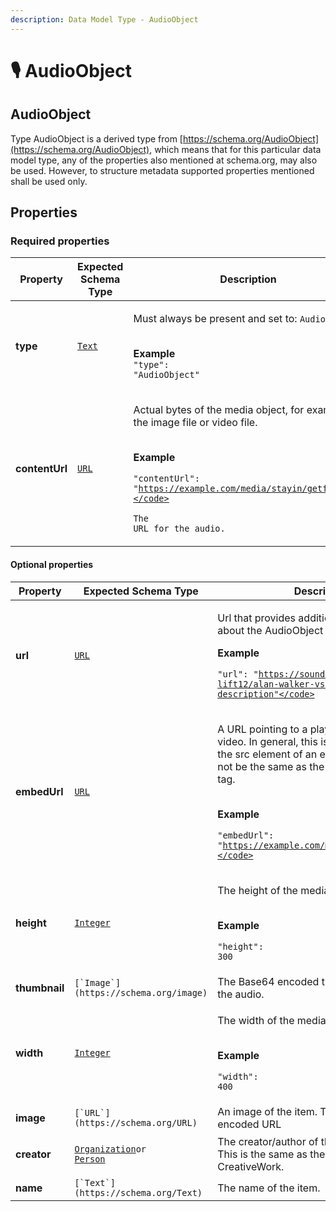 ```yaml
---
description: Data Model Type - AudioObject
---
```


# 🎙 AudioObject

## AudioObject

&#x20;Type AudioObject is a derived type from [https://schema.org/AudioObject](https://schema.org/AudioObject), which means that for this particular data model type, any of the properties also mentioned at schema.org, may also be used. However, to structure metadata supported properties mentioned shall be used only.

## **Properties**

### **Required properties**

| Property       | Expected Schema Type              | Description                                                                                                                                                                                                                              |
| -------------- | --------------------------------- | ---------------------------------------------------------------------------------------------------------------------------------------------------------------------------------------------------------------------------------------- |
| **type**       | [`Text`](https://schema.org/Text) | <p>Must always be present and set to: <code>AudioObject</code></p><p><br><strong>Example</strong><br><code>"type": "AudioObject"</code></p>                                                                                              |
| **contentUrl** | [`URL`](https://schema.org/URL)   | <p>Actual bytes of the media object, for example the image file or video file.</p><p><br><strong>Example</strong></p><p><code>"contentUrl": "https://example.com/media/stayin/getfit.mp3"</code></p><p>The URL for the audio.</p><p></p> |

#### **Optional properties**

| Property      | Expected Schema Type                                                                                                                                                                                | Description                                                                                                                                                                                                                                                                                          |
| ------------- | --------------------------------------------------------------------------------------------------------------------------------------------------------------------------------------------------- | ---------------------------------------------------------------------------------------------------------------------------------------------------------------------------------------------------------------------------------------------------------------------------------------------------- |
| **url**       | [`URL`](https://schema.org/URL)                                                                                                                                                                     | <p>Url that provides additional information about the AudioObject</p><p><strong>Example</strong></p><p><code>"url": "https://soundcloud.com/joshy-lift12/alan-walker-vs-coldplay-hymm-description"</code></p>                                                                                        |
| **embedUrl**  | [`URL`](https://schema.org/URL)                                                                                                                                                                     | <p>A URL pointing to a player for a specific video. In general, this is the information in the src element of an embed tag and should not be the same as the content of the loc tag.</p><p><br><strong>Example</strong></p><p><code>"embedUrl": "https://example.com/media/stayin/getfit"</code></p> |
| **height**    | [`Integer`](https://schema.org/Integer)                                                                                                                                                             | <p>The height of the media in pixels.</p><p><br><strong>Example</strong></p><p><code>"height": 300</code></p>                                                                                                                                                                                        |
| **thumbnail** | ``[`Image`](https://schema.org/image)``                                                                                                                                                             | The Base64 encoded thumbnail image for the audio.                                                                                                                                                                                                                                                    |
| **width**     | [`Integer`](https://schema.org/Integer)                                                                                                                                                             | <p>The width of the media in pixels.</p><p><br><strong>Example</strong></p><p><code>"width": 400</code></p>                                                                                                                                                                                          |
| **image**     | ``[`URL`](https://schema.org/URL)``                                                                                                                                                                 | An image of the item. This can be a Base64 encoded URL                                                                                                                                                                                                                                               |
| **creator**   | <p><code></code><a href="https://schema.org/Organization"><code>Organization</code></a><code>or</code><br><code></code><a href="https://schema.org/Person"><code>Person</code></a><code></code></p> | The creator/author of this CreativeWork. This is the same as the Author property for CreativeWork.                                                                                                                                                                                                   |
| **name**      | ``[`Text`](https://schema.org/Text)``                                                                                                                                                               | The name of the item.                                                                                                                                                                                                                                                                                |
